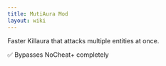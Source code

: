 ```yaml
---
title: MutiAura Mod
layout: wiki
---
```

Faster Killaura that attacks multiple entities at once.

:white_check_mark: Bypasses NoCheat+ completely
